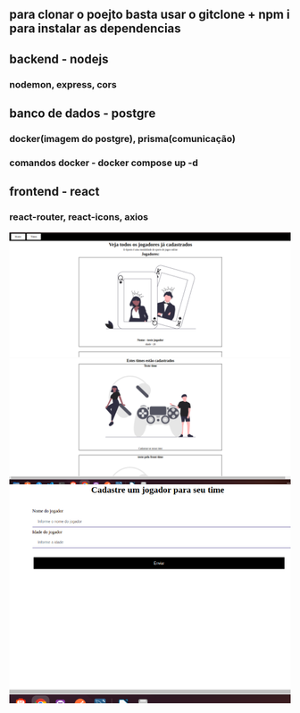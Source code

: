 ## para clonar o poejto basta usar o gitclone + npm i para instalar as dependencias

## backend - nodejs
### nodemon, express, cors

## banco de dados - postgre
### docker(imagem do postgre), prisma(comunicação)
### comandos docker - docker compose up -d
## frontend - react

### react-router, react-icons, axios

<img src='./telaj.png'/>
<img src='./time.png'/>
<img src='./form.png'/>